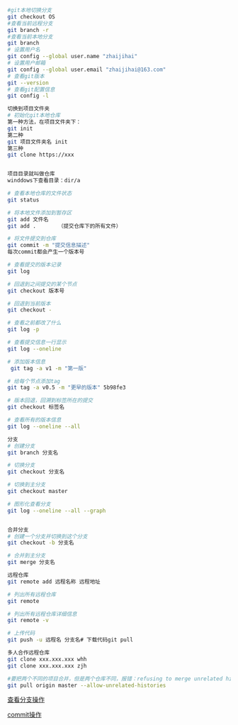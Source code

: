 ```bash
#git本地切换分支
git checkout OS
#查看当前远程分支
git branch -r
#查看当前本地分支
git branch
# 设置用户名
git config --global user.name "zhaijihai" 
# 设置用户邮箱
git config --global user.email "zhaijihai@163.com" 
# 查看git版本
git --version
# 查看git配置信息
git config -l

切换到项目文件夹
# 初始化git本地仓库
第一种方法，在项目文件夹下：
git init
第二种
git 项目文件夹名 init
第三种
git clone https://xxx


项目目录就叫做仓库
winddows下查看目录：dir/a

# 查看本地仓库的文件状态
git status

# 将本地文件添加到暂存区
git add 文件名
git add .       （提交仓库下的所有文件）

# 将文件提交到仓库
git commit -m "提交信息描述"
每次commit都会产生一个版本号

# 查看提交的版本记录
git log

# 回退到之间提交的某个节点
git checkout 版本号

# 回退到当前版本
git checkout -

# 查看之前都改了什么
git log -p

# 查看提交信息一行显示
git log --oneline

# 添加版本信息
 git tag -a v1 -m "第一版"

# 给每个节点添加tag
git tag -a v0.5 -m "更早的版本" 5b98fe3

# 版本回退，回溯到标签所在的提交
git checkout 标签名

# 查看所有的版本信息
git log --oneline --all

分支
# 创建分支
git branch 分支名

# 切换分支
git checkout 分支名

# 切换到主分支
git checkout master

# 图形化查看分支
git log --oneline --all --graph


合并分支
# 创建一个分支并切换到这个分支
git checkout -b 分支名

# 合并到主分支
git merge 分支名

远程仓库
git remote add 远程名称 远程地址

# 列出所有远程仓库
git remote

# 列出所有远程仓库详细信息
git remote -v

# 上传代码
git push -u 远程名 分支名# 下载代码git pull

多人合作远程仓库
git clone xxx.xxx.xxx whh
git clone xxx.xxx.xxx zjh

#要把两个不同的项目合并，但是两个仓库不同，报错：refusing to merge unrelated histories
git pull origin master --allow-unrelated-histories

```

[查看分支操作](https://blog.csdn.net/guo_qiangqiang/article/details/88020656?utm_medium=distribute.pc_relevant.none-task-blog-2%7Edefault%7EBlogCommendFromMachineLearnPai2%7Edefault-1.base&depth_1-utm_source=distribute.pc_relevant.none-task-blog-2%7Edefault%7EBlogCommendFromMachineLearnPai2%7Edefault-1.base)

[commit操作](https://blog.csdn.net/qq_32281471/article/details/95478314)

